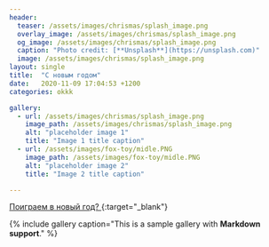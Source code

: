 ```yaml
---
header:
  teaser: /assets/images/chrismas/splash_image.png
  overlay_image: /assets/images/chrismas/splash_image.png
  og_image: /assets/images/chrismas/splash_image.png
  caption: "Photo credit: [**Unsplash**](https://unsplash.com)"
  image: /assets/images/chrismas/splash_image.png
layout: single
title:  "С новым годом"
date:   2020-11-09 17:04:53 +1200
categories: okkk

gallery:
  - url: /assets/images/chrismas/splash_image.png
    image_path: /assets/images/chrismas/splash_image.png
    alt: "placeholder image 1"
    title: "Image 1 title caption"
  - url: /assets/images/fox-toy/midle.PNG
    image_path: /assets/images/fox-toy/midle.PNG
    alt: "placeholder image 2"
    title: "Image 2 title caption"

---
```






[Поиграем в новый год? ](/games_folder/christmas/index.html){:target="_blank"}

{% include gallery caption="This is a sample gallery with **Markdown support**." %}
